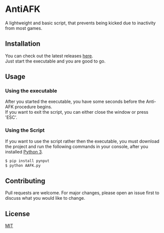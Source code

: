 # AntiAFK

A lightweight and basic script, that prevents being kicked due to inactivity from most games.

## Installation

You can check out the latest releases [here](https://github.com/TheTrueHonker/AntiAFK/releases).   
Just start the executable and you are good to go.

## Usage

### Using the executable

After you started the executable, you have some seconds before the Anti-AFK procedure begins.  
If you want to exit the script, you can either close the window or press 'ESC'.

### Using the Script

If you want to use the script rather then the executable, you must download the project and run the following commands in your console, after you installed [Python 3](https://www.python.org/download/releases/3.0/).

```bash
$ pip install pynput
$ python AAFK.py
```

## Contributing
Pull requests are welcome. For major changes, please open an issue first to discuss what you would like to change.

## License
[MIT](https://choosealicense.com/licenses/mit/)
